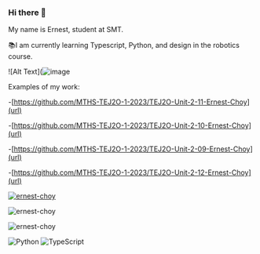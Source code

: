 ### Hi there 👋

My name is Ernest, student at SMT. 

📚I am currently learning Typescript, Python, and design in the robotics course.

![Alt Text](![image]([[https://github.com/Ernest-Choy/Ernest-Choy/assets/144264236/02b64e4f-efeb-41b4-804b-9e3c3f5ab748](https://i.pinimg.com/originals/c8/55/3c/c8553cddf0be91c008fe38faf6e9fc84.gif)](https://i.pinimg.com/originals/c8/55/3c/c8553cddf0be91c008fe38faf6e9fc84.gif))

Examples of my work:

-[https://github.com/MTHS-TEJ2O-1-2023/TEJ2O-Unit-2-11-Ernest-Choy](url)

-[https://github.com/MTHS-TEJ2O-1-2023/TEJ2O-Unit-2-10-Ernest-Choy](url)

-[https://github.com/MTHS-TEJ2O-1-2023/TEJ2O-Unit-2-09-Ernest-Choy](url)

-[https://github.com/MTHS-TEJ2O-1-2023/TEJ2O-Unit-2-12-Ernest-Choy](url)

<p align="left"> <a href="https://github.com/ryo-ma/github-profile-trophy"><img src="https://github-profile-trophy.vercel.app/?username=ernest-choy" alt="ernest-choy" /></a> </p>

<p><img align="center" src="https://github-readme-stats.vercel.app/api/top-langs?username=ernest-choy&show_icons=true&locale=en&layout=compact" alt="ernest-choy" /></p>

<p><img align="center" src="https://github-readme-streak-stats.herokuapp.com/?user=ernest-choy&" alt="ernest-choy" /></p>


![Python](https://img.shields.io/badge/python-3670A0?style=for-the-badge&logo=python&logoColor=ffdd54)
![TypeScript](https://img.shields.io/badge/typescript-%23007ACC.svg?style=for-the-badge&logo=typescript&logoColor=white)

